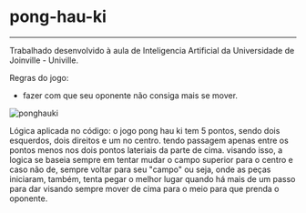 # pong-hau-ki
---

Trabalhado desenvolvido à aula de Inteligencia Artificial da Universidade de Joinville - Univille.


Regras do jogo:
  * fazer com que seu oponente não consiga mais se mover.

![ponghauki](https://catracalivre.com.br/wp-content/uploads/sites/10/2018/04/jogo_de_raciocinio_tempojunto_02.jpg)


Lógica aplicada no código:
  o jogo pong hau ki tem 5 pontos, sendo dois esquerdos, dois direitos e um no centro. tendo passagem apenas entre os pontos menos nos dois pontos lateriais da parte de cima.
  visando isso, a logica se baseia sempre em tentar mudar o campo superior para o centro e caso não de, sempre voltar para seu "campo" ou seja, onde as peças iniciaram, também, tenta pegar o melhor lugar quando há mais de um passo para dar visando sempre mover de cima para o meio para que prenda o oponente.
